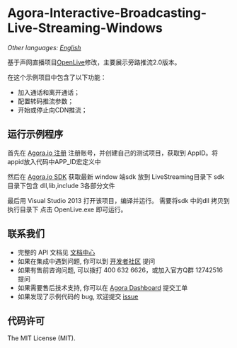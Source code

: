 # Agora-Interactive-Broadcasting-Live-Streaming-Windows
*Other languages: [English](README.md)*

基于声网直播项目[OpenLive](https://github.com/AgoraIO/OpenLive-Windows/tree/dev/2.2.0)修改，主要展示旁路推流2.0版本。

在这个示例项目中包含了以下功能：

- 加入通话和离开通话；
- 配置转码推流参数；
- 开始或停止向CDN推流；

## 运行示例程序
首先在 [Agora.io 注册](https://dashboard.agora.io/cn/signup/) 注册账号，并创建自己的测试项目，获取到 AppID。将appid放入代码中APP_ID宏定义中


然后在 [Agora.io SDK](https://www.agora.io/cn/download/) 获取最新 window 端sdk 放到 LiveStreaming目录下 sdk目录下包含 dll,lib,include 3各部分文件

最后用 Visual Studio 2013 打开该项目，编译并运行。
需要将sdk 中的dll 拷贝到 执行目录下
点击 OpenLive.exe 即可运行。


## 联系我们
- 完整的 API 文档见 [文档中心](https://docs.agora.io/cn/)
- 如果在集成中遇到问题, 你可以到 [开发者社区](https://dev.agora.io/cn/) 提问
- 如果有售前咨询问题, 可以拨打 400 632 6626，或加入官方Q群 12742516 提问
- 如果需要售后技术支持, 你可以在 [Agora Dashboard](https://dashboard.agora.io) 提交工单
- 如果发现了示例代码的 bug, 欢迎提交 [issue](https://github.com/AgoraIO/Agora-Android-Voice-Tutorial-1to1/issues)

## 代码许可
The MIT License (MIT).

